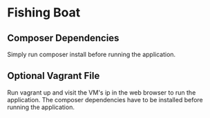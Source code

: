 Fishing Boat
============

## Composer Dependencies
Simply run composer install before running the application.

## Optional Vagrant File
Run vagrant up and visit the VM's ip in the web browser to run the application.
The composer dependencies have to be installed before running the application.